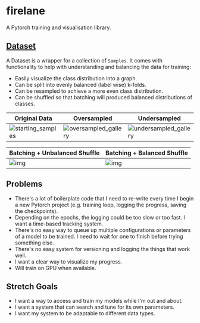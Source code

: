 # firelane
A Pytorch training and visualisation library.

## [Dataset](https://github.com/krinj/torch-raptor/blob/master/docs/dataset.md)

A Dataset is a wrapper for a collection of `Samples`. It comes with functionality to help with understanding and balancing the data for training:

* Easily visualize the class distribution into a graph.
* Can be split into evenly balanced (label wise) k-folds.
* Can be resampled to achieve a more even class distribution.
* Can be shuffled so that batching will produced balanced distributions of classes.

| Original Data                                            | Oversampled                                                  | Undersampled                                                 |
| -------------------------------------------------------- | ------------------------------------------------------------ | ------------------------------------------------------------ |
| ![starting_samples](images/dataset/starting_samples.png) | ![oversampled_gallery](images/dataset/oversampled_gallery.png) | ![undersampled_gallery](images/dataset/undersampled_gallery.png) |

| Batching + Unbalanced Shuffle               | Batching + Balanced Shuffle               |
| ------------------------------------------- | ----------------------------------------- |
| ![img](images/dataset/unbalanced_batch.png) | ![img](images/dataset/balanced_batch.png) |

## Problems

* There's a lot of boilerplate code that I need to re-write every time I begin a new Pytorch project (e.g. training loop, logging the progress, saving the checkpoints).
* Depending on the epochs, the logging could be too slow or too fast. I want a time-based tracking system.
* There's no easy way to queue up multiple configurations or parameters of a model to be trained. I need to wait for one to finish before trying something else.
* There's no easy system for versioning and logging the things that work well.
* I want a clear way to visualize my progress.
* Will train on GPU when available.

## Stretch Goals

* I want a way to access and train my models while I'm out and about.
* I want a system that can search and tune for its own parameters.
* I want my system to be adaptable to different data types.





